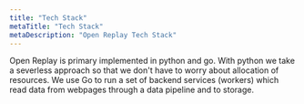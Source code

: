 ```yaml
---
title: "Tech Stack"
metaTitle: "Tech Stack"
metaDescription: "Open Replay Tech Stack"
---
```


Open Replay is primary implemented in python and go. With python we take a severless approach so that we don't have to worry about allocation of resources. We use Go to run a set of backend services (workers) which read data from webpages through a data pipeline and to storage. 